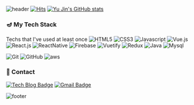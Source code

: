 ![header](https://capsule-render.vercel.app/api?type=waving&color=a98bc1&height=200&section=header&text=Hyeon%20U%20genie&fontSize=80&fontColor=5a3e70&animation=twinkling)
[![Hits](https://hits.seeyoufarm.com/api/count/incr/badge.svg?url=https%3A%2F%2Fgithub.com%2Fgjbae1212%2Fhit-counter&count_bg=%23DDD1E6&title_bg=%2395849E&icon=smugmug.svg&icon_color=%23E7E7E7&title=hits&edge_flat=false)](https://hits.seeyoufarm.com)
[![Yu Jin's GitHub stats](https://github-readme-stats.vercel.app/api?username=HyunYuJin&hide=contribs,prs&show_icons=true&theme=dracula)](https://github.com/HyunYuJin/github-readme-stats)

### 🪔 My Tech Stack
Techs that I've used at least once
![HTML5](https://img.shields.io/badge/HTML5-E34F26?style=square&logo=HTML5&logoColor=white) ![CSS3](https://img.shields.io/badge/CSS3-1572B6?style=square&logo=CSS3&logoColor=white) ![Javascript](https://img.shields.io/badge/Javascript-ffb13b?style=square&logo=Javascript&logoColor=white) ![Vue.js](https://img.shields.io/badge/Vue.js-4FC08D?style=square&logo=Vue.js&logoColor=white) ![React.js](https://img.shields.io/badge/React.js-61DAFB?style=square&logo=React&logoColor=white) ![ReactNative](https://img.shields.io/badge/ReactNative-3655FF?style=square&logo=React&logoColor=white)
![Firebase](https://img.shields.io/badge/Firebase-FFCA28?style=square&logo=Firebase&logoColor=white) ![Vuetify](https://img.shields.io/badge/Vuetify-1867C0?style=square&logo=Vuetify&logoColor=white) ![Redux](https://img.shields.io/badge/Redux-764ABC?style=square&logo=Redux&logoColor=white) ![Java](https://img.shields.io/badge/Java-007396?style=square&logo=Java&logoColor=white) ![Mysql](https://img.shields.io/badge/Mysql-E6B91E?style=square&logo=Mysql&logoColor=white)

![Git](https://img.shields.io/badge/Git-F05032?style=square&logo=Git&logoColor=white) ![GitHub](https://img.shields.io/badge/GitHub-181717?style=square&logo=GitHub&logoColor=white) ![aws](https://img.shields.io/badge/aws-333664?style=square&logo=amazon&logoColor=white)

### :hatched_chick: Contact
[![Tech Blog Badge](http://img.shields.io/badge/-Tech%20blog-purple?style=flat-square&logo=Jekyll&link=https://hyunyujin.github.io/)](https://hyunyujin.github.io/) [![Gmail Badge](https://img.shields.io/badge/Gmail-F05032?style=flat-square&logo=Gmail&logoColor=white&link=mailto:gusdbwls9772@gmail.com)](mailto:gusdbwls9772@gmail.com)

![footer](https://capsule-render.vercel.app/api?type=waving&color=8C66AA&height=150&section=footer)
